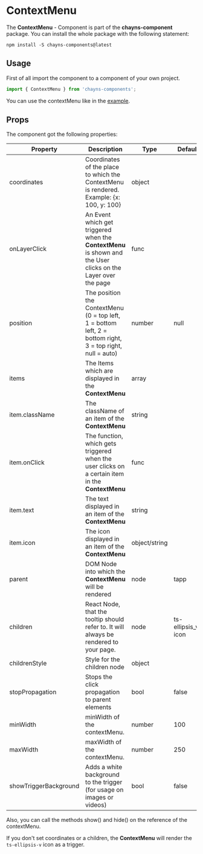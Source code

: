 # ContextMenu #

The **ContextMenu** - Component is part of the **chayns-component** package. You can install the whole package with the following statement:

    npm install -S chayns-components@latest


## Usage ##

First of all import the component to a component of your own project.

```jsx harmony
import { ContextMenu } from 'chayns-components';
```

You can use the contextMenu like in the [example](https://github.com/TobitSoftware/chayns-components/blob/master/examples/react-chayns-contextmenu/Example.jsx).


## Props ##

The component got the following properties:

| Property   | Description                                                                                        | Type   | Default | Required
|------------|-----------------------------------------------------------------------------------------------------|--------|-------|------|
| coordinates           | Coordinates of the place to which the ContextMenu is rendered. Example: {x: 100, y: 100}                                  | object    |       |  |
| onLayerClick | An Event which get triggered when the **ContextMenu** is shown and the User clicks on the Layer over the page | func | ||
| position | The position the ContextMenu (0 = top left, 1 = bottom left, 2 = bottom right, 3 = top right, null = auto) | number | null ||
| items | The Items which are displayed in the **ContextMenu** | array | |
| item.className | The className of an item of the **ContextMenu** | string | |
| item.onClick | The function, which gets triggered when the user clicks on a certain item in the **ContextMenu** | func | ||
| item.text | The text displayed in an item of the **ContextMenu** | string | |
| item.icon | The icon displayed in an item of the **ContextMenu** | object/string | |
| parent | DOM Node into which the **ContextMenu** will be rendered | node | tapp |
| children | React Node, that the tooltip should refer to. It will always be rendered to your page. | node | ts-ellipsis_v-icon
| childrenStyle | Style for the children node | object | 
| stopPropagation     | Stops the click propagation to parent elements                                                      | bool          | false         |       |
| minWidth              | minWidth of the contextMenu.            | number    | 100   |       |
| maxWidth              | maxWidth of the contextMenu.                    | number    | 250   |       |
| showTriggerBackground              | Adds a white background to the trigger (for usage on images or videos)                    | bool    | false   |       |

Also, you can call the methods show() and hide() on the reference of the contextMenu.

If you don't set coordinates or a children, the **ContextMenu** will render the `ts-ellipsis-v` icon as a trigger.
